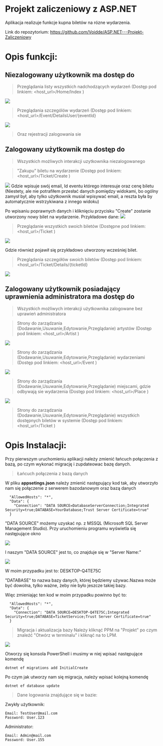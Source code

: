 # Projekt zaliczeniowy z ASP.NET

Aplikacja realizuje funkcje kupna biletów na rózne wydarzenia.

Link do repozytorium: https://github.com/Voidde/ASP.NET---Projekt-Zaliczeniowy

# Opis funkcji: 

<h2>Niezalogowany użytkownik ma dostęp do</h2>

>Przeglądania listy wszystkich nadchodzących wydarzeń (Dostęp pod linkiem: <host_url>/Home/Index )
<img src = https://i.imgur.com/gE4l5fc.png />

>Przeglądania szczególów wydarzeń (Dostęp pod linkiem: <host_url>/Event/DetailsUser/{eventId}
<img src = https://i.imgur.com/gULTGa2.png />

>Oraz rejestracji zalogowania sie 

<h2>Zalogowany użytkownik ma dostęp do</h2>

>Wszystkich możliwych interakcji uzytkownika niezalogowanego

>"Zakupu" biletu na wydarzenie (Dostęp pod linkiem: <host_url>/Ticket/Create )
<img src = https://i.imgur.com/ylqIK0r.png />
Gdzie wpisuje swój email, Id eventu którego interesuje oraz cenę biletu <spoiler>(Niestety, ale nie potrafiłem przesłać danych pomiędzy widokami, bo ogólny zamysł był, aby tylko użytkownik musial wpisywać email, a reszta była by automatycznie wstrzykiwana z innego widoku)</spoiler>

Po wpisaniu poprawnych danych i kliknięciu przycisku "Create" zostanie utworzony nowy bilet na wydarzenie.
Przykładowe dane:
<img src = https://i.imgur.com/OCklg7W.png />

>Przeglądanie wszystkich swoich biletów (Dostępne pod linkiem: <host_url>/Ticket )
<img src = https://i.imgur.com/r6YAXcA.png />

Gdzie również pojawił się przykładowo utworzony wcześniej bilet.

>Przeglądania szczegółów swoich biletów (Dostęp pod linkiem: <host_url>/Ticket/Details/{ticketId}
<img src = https://i.imgur.com/tejbv7p.png />

<h2>Zalogowany użytkownik posiadający uprawnienia administratora ma dostęp do</h2>

>Wszystkich możliwych interakcji użytkownika zalogowane bez uprawień administratora

>Strony do zarządzania (Dodawanie,Usuwanie,Edytowanie,Przeglądanie) artystów (Dostęp pod linkiem: <host_url>/Artist )
<img src = https://i.imgur.com/w4oWqY9.png />

>Strony do zarządzania (Dodawanie,Usuwanie,Edytowanie,Przeglądanie) wydarzeniami (Dostęp pod linkiem: <host_url>/Event )
<img src = https://i.imgur.com/9eDFp6b.png />

>Strony do zarządzania (Dodawanie,Usuwanie,Edytowanie,Przeglądanie) miejscami, gdzie odbywają sie wydarzenia (Dostęp pod linkiem: <host_url>/Place )
<img src = https://i.imgur.com/hmEaC0Y.png />

>Strony do zarządzania (Dodawanie,Usuwanie,Edytowanie,Przeglądanie) wszystkich dostępnych biletów w systemie (Dostęp pod linkiem: <host_url>/Ticket )
<imsg src = https://i.imgur.com/XbyH7mc.png />

# Opis Instalacji:

Przy pierwszym uruchomieniu aplikacji należy zmienić łańcuch połączenia z bazą, po czym wykonać migrację i zupdateowac bazę danych.

>Łańcuch połączenia z bazą danych

W pliku <b>appsetings.json</b> należy zmienić następujący kod tak, aby utworzyło nam się połączenie z serwerem bazodanowym oraz bazą danych
```
  "AllowedHosts": "*",
  "Data": {
    "Connection": "DATA SOURCE=DatabaseServerConnection;Integrated Security=true;DATABASE=YourDatabase;Trust Server Certificate=true"
  }
```

"DATA SOURCE" możemy uzyskać np. z MSSQL (Microsoft SQL Server Management Studio). Przy uruchomieniu programu wyświetla się następujące okno

<img src = https://i.imgur.com/2DFxzWj.png />

I naszym "DATA SOURCE" jest to, co znajduje się w "Server Name:"

<img src = https://i.imgur.com/S1MG4RF.png />

W moim przypadku jest to: DESKTOP-Q4TE75C

"DATABASE" to nazwa bazy danych, której będziemy używac.Nazwa może być dowolna, tylko ważne, żeby nie było jeszcze takiej bazy.

Więc zmieniając ten kod w moim przypadku powinno być to:
```
  "AllowedHosts": "*",
  "Data": {
    "Connection": "DATA SOURCE=DESKTOP-Q4TE75C;Integrated Security=true;DATABASE=TicketService;Trust Server Certificate=true"
  }
```

>Migracja i aktualizacja bazy
Należy kliknąć PPM na "Projekt" po czym znaleźć "Otwórz w terminalu" i kliknąć na to LPM.
<img src = https://i.imgur.com/lGacPPb.png />

Otworzy się konsola PowerShell i musimy w niej wpisać następujące komendę
```
dotnet ef migrations add InitialCreate
```

Po czym jak utworzy nam się migracja, należy wpisać kolejną komendę
```
dotnet ef database update
```

>Dane logowania znajdujące się w bazie:

Zwykły użytkownik:
```
Email: TestUser@mail.com
Password: User.123
```
Administrator:
```
Email: Admin@mail.com
Password: User.155
```


